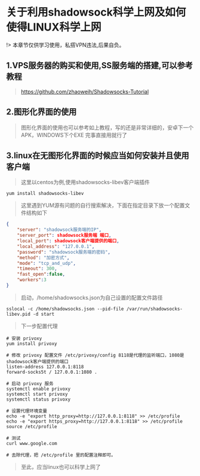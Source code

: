 # 关于利用shadowsock科学上网及如何使得LINUX科学上网

!> 本章节仅供学习使用，私搭VPN违法,后果自负。

## 1.VPS服务器的购买和使用,SS服务端的搭建,可以参考教程
> https://github.com/zhaoweih/Shadowsocks-Tutorial

## 2.图形化界面的使用
> 图形化界面的使用也可以参考如上教程，写的还是非常详细的，安卓下一个APK，WINDOWS下个EXE 完事直接用就行了

## 3.linux在无图形化界面的时候应当如何安装并且使用客户端
> 这里以centos为例,使用shadowsocks-libev客户端插件

```shell
yum install shadowsocks-libev
```
>这里遇到YUM源有问题的自行搜索解决，下面在指定目录下放一个配置文件结构如下

```json
{
    "server": "shadowsock服务端的IP",
    "server_port": shadowsock服务端 端口,
    "local_port": shadowsock客户端提供的端口,
    "local_address": "127.0.0.1",
    "password": "shadowsock服务端的密码",
    "method": "加密方式",
    "mode": "tcp_and_udp",
    "timeout": 300,
    "fast_open":false,
    "workers":3
}
```

> 启动，/home/shadowsocks.json为自己设置的配置文件路径

```shell
sslocal -c /home/shadowsocks.json --pid-file /var/run/shadowsocks-libev.pid -d start
```
>下一步配置代理

```
# 安装 privoxy
yum install privoxy

# 修改 privoxy 配置文件 /etc/privoxy/config 8118是代理的监听端口，1080是shadowsock客户端提供的端口
listen-address 127.0.0.1:8118
forward-socks5t / 127.0.0.1:1080 .

# 启动 privoxy 服务
systemctl enable privoxy
systemctl start privoxy
systemctl status privoxy

# 设置代理环境变量
echo -e "export http_proxy=http://127.0.0.1:8118" >> /etc/profile
echo -e "export https_proxy=http://127.0.0.1:8118" >> /etc/profile
source /etc/profile

# 测试
curl www.google.com

# 去除代理，把 /etc/profile 里的配置注释即可。

```
> 至此，应当linux也可以科学上网了
